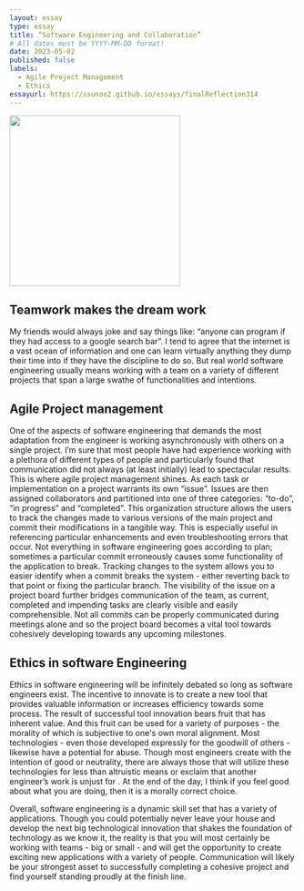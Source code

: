 ```yaml
---
layout: essay
type: essay
title: “Software Engineering and Collaboration”
# All dates must be YYYY-MM-DD format!
date: 2023-05-02
published: false
labels:
  - Agile Project Management
  - Ethics
essayurl: https://ssunoo2.github.io/essays/finalReflection314
---
```

  
  
 
  <img width="300px" class="rounded float-start pe-4" src="../img/essay3.jpg">
  
## Teamwork makes the dream work 
My friends would always joke and say things like: “anyone can program if they had access to a google search bar”. I tend to agree that the internet is a vast ocean of information and one can learn virtually anything they dump their time into if they have the discipline to do so. But real world software engineering usually means working with a team on a variety of different projects that span a large swathe of functionalities and intentions. 

## Agile Project management
One of the aspects of software engineering that demands the most adaptation from the engineer is working asynchronously with others on a single project. I’m sure that most people have had experience working with a plethora of different types of people and particularly found that communication did not always (at least initially) lead to spectacular results. This is where agile project management shines. As each task or implementation on a project warrants its own “issue”. Issues are then assigned collaborators and partitioned into one of three categories: “to-do”, “in progress” and “completed”.  This organization structure allows the users to track the changes made to various versions of the main project and commit their modifications in a tangible way. 
This is especially useful in referencing particular enhancements and even troubleshooting errors that occur. Not everything in software engineering goes according to plan; sometimes a particular commit erroneously causes some functionality of the application to break. Tracking changes to the system allows you to easier identify when a commit breaks the system - either reverting back to that point or fixing the particular branch.
The visibility of the issue on a project board further bridges communication of the team, as current, completed and impending tasks are clearly visible and easily comprehensible. Not all commits can be properly communicated during meetings alone and so the project board becomes a vital tool towards cohesively developing towards any upcoming milestones. 

## Ethics in software Engineering
Ethics in software engineering will be infinitely debated so long as software engineers exist. The incentive to innovate is to create a new tool that provides valuable information or increases efficiency towards some process. The result of successful tool innovation bears fruit that has inherent value. And this fruit can be used for a variety of purposes - the morality of which is subjective to one's own moral alignment. 
	Most technologies - even those developed expressly for the goodwill of others - likewise have a potential for abuse. Though most engineers create with the intention of good or neutrality, there are always those that will utilize these technologies for less than altruistic means or exclaim that another engineer’s work is unjust for <insert reason here>. At the end of the day, I think if you feel good about what you are doing, then it is a morally correct choice. 

Overall, software engineering is a dynamic skill set that has a variety of applications. Though you could potentially never leave your house and develop the next big technological innovation that shakes the foundation of technology as we know it, the reality is that you will most certainly be working with teams - big or small - and will get the opportunity to create exciting new applications with a variety of people. Communication will likely be your strongest asset to successfully completing a cohesive project and find yourself standing proudly at the finish line.
